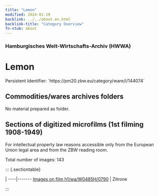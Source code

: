 ```yaml
---
title: "Lemon"
modified: 2024-01-19
backlink: ../../about.en.html
backlink-title: "Category Overview"
fn-stub: about
---
```


### Hamburgisches Welt-Wirtschafts-Archiv (HWWA)

# Lemon

<div class="hint">Persistent Identifier: `https://pm20.zbw.eu/category/ware/i/144074`</div>







## Commodities/wares archives folders





No material prepared as folder.



<a id="filmsections" />

## Sections of digitized microfilms (1st filming 1908-1949)

<p>For intellectual property law reasons accessible only from the European Union legal area and from the ZBW reading room.</p>



<p>Total number of images: 143</p>




::: {.sectiontable}

 | 
----|-------
<a class="btn" href="https://pm20.zbw.eu/film/h1/wa/W0485H/0790" rel="nofollow">Images on film h1/wa/W0485H/0790</a> | Zitrone


:::
















